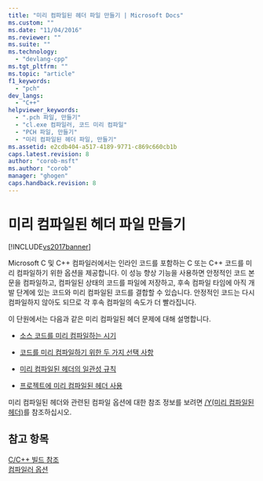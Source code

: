 ```yaml
---
title: "미리 컴파일된 헤더 파일 만들기 | Microsoft Docs"
ms.custom: ""
ms.date: "11/04/2016"
ms.reviewer: ""
ms.suite: ""
ms.technology: 
  - "devlang-cpp"
ms.tgt_pltfrm: ""
ms.topic: "article"
f1_keywords: 
  - "pch"
dev_langs: 
  - "C++"
helpviewer_keywords: 
  - ".pch 파일, 만들기"
  - "cl.exe 컴파일러, 코드 미리 컴파일"
  - "PCH 파일, 만들기"
  - "미리 컴파일된 헤더 파일, 만들기"
ms.assetid: e2cdb404-a517-4189-9771-c869c660cb1b
caps.latest.revision: 8
author: "corob-msft"
ms.author: "corob"
manager: "ghogen"
caps.handback.revision: 8
---
```

# 미리 컴파일된 헤더 파일 만들기
[!INCLUDE[vs2017banner](../../assembler/inline/includes/vs2017banner.md)]

Microsoft C 및 C\+\+ 컴파일러에서는 인라인 코드를 포함하는 C 또는 C\+\+ 코드를 미리 컴파일하기 위한 옵션을 제공합니다.  이 성능 향상 기능을 사용하면 안정적인 코드 본문을 컴파일하고, 컴파일된 상태의 코드를 파일에 저장하고, 후속 컴파일 타임에 아직 개발 단계에 있는 코드와 미리 컴파일된 코드를 결합할 수 있습니다.  안정적인 코드는 다시 컴파일하지 않아도 되므로 각 후속 컴파일의 속도가 더 빨라집니다.  
  
 이 단원에서는 다음과 같은 미리 컴파일된 헤더 문제에 대해 설명합니다.  
  
-   [소스 코드를 미리 컴파일하는 시기](../../build/reference/when-to-precompile-source-code.md)  
  
-   [코드를 미리 컴파일하기 위한 두 가지 선택 사항](../../build/reference/two-choices-for-precompiling-code.md)  
  
-   [미리 컴파일된 헤더의 일관성 규칙](../../build/reference/precompiled-header-consistency-rules.md)  
  
-   [프로젝트에 미리 컴파일된 헤더 사용](../../build/reference/using-precompiled-headers-in-a-project.md)  
  
 미리 컴파일된 헤더와 관련된 컴파일 옵션에 대한 참조 정보를 보려면 [\/Y\(미리 컴파일된 헤더\)](../../build/reference/y-precompiled-headers.md)를 참조하십시오.  
  
## 참고 항목  
 [C\/C\+\+ 빌드 참조](../../build/reference/c-cpp-building-reference.md)   
 [컴파일러 옵션](../../build/reference/compiler-options.md)